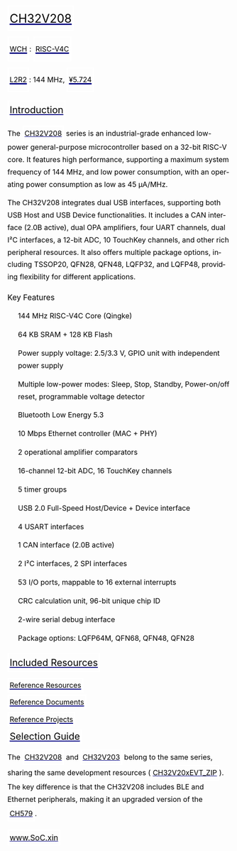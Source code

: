 <!DOCTYPE html>
<html>
<head>
	<meta http-equiv="content-type" content="text/html; charset=utf-8"/>
	<title></title>
	<meta name="generator" content="LibreOffice 24.8.7.2 (Windows)"/>
	<meta name="created" content="2025-05-24T18:46:01.494000000"/>
	<meta name="changed" content="2025-05-24T18:55:06.611000000"/>
	<style type="text/css">
		@page { size: 8.5in 11in; margin: 0.79in }
		p { line-height: 115%; margin-bottom: 0.1in; background: transparent }
		h1 { margin-bottom: 0.08in; background: transparent; page-break-after: avoid }
		h1.western { font-family: "Liberation Serif", serif; font-size: 24pt; font-weight: bold }
		h1.cjk { font-family: "NSimSun"; font-size: 24pt; font-weight: bold }
		h1.ctl { font-family: "Lucida Sans"; font-size: 24pt; font-weight: bold }
		h2 { margin-top: 0.14in; margin-bottom: 0.08in; background: transparent; page-break-after: avoid }
		h2.western { font-family: "Liberation Serif", serif; font-size: 18pt; font-weight: bold }
		h2.cjk { font-family: "NSimSun"; font-size: 18pt; font-weight: bold }
		h2.ctl { font-family: "Lucida Sans"; font-size: 18pt; font-weight: bold }
		h3 { margin-top: 0.1in; margin-bottom: 0.08in; background: transparent; page-break-after: avoid }
		h3.western { font-family: "Liberation Serif", serif; font-size: 14pt; font-weight: bold }
		h3.cjk { font-family: "NSimSun"; font-size: 14pt; font-weight: bold }
		h3.ctl { font-family: "Lucida Sans"; font-size: 14pt; font-weight: bold }
		a:link { color: #000080; text-decoration: underline }
		strong { font-weight: bold }
		a:visited { color: #800000; text-decoration: underline }
	</style>
</head>
<body lang="en-US" link="#000080" vlink="#800000" dir="ltr"><h1 class="western" style="line-height: 150%; orphans: 2; widows: 2; margin-top: 0in; margin-bottom: 0.14in">
<span style="display: inline-block; border-top: 1.50pt solid #ffffff; border-bottom: 1.50pt solid #ffffff; border-left: 2.25pt solid #ffffff; border-right: 2.25pt solid #ffffff; padding: 0.02in"><a href="https://doc.soc.xin/CH32V208" target="_blank"><span style="font-variant: normal"><font color="#000000"><span style="text-decoration: none"><font face="DeepSeek-CJK-patch, Inter, system-ui, apple-system, BlinkMacSystemFont, Segoe UI, Roboto, Noto Sans, Ubuntu, Cantarell, Helvetica Neue, Oxygen, Open Sans, sans-serif"><font size="5" style="font-size: 20pt"><span style="letter-spacing: normal"><span style="font-style: normal"><span style="font-weight: normal">CH32V208</span></span></span></font></font></span></font></span></a></span></h1>
<h1 class="western" style="line-height: 150%; orphans: 2; widows: 2; margin-top: 0in; margin-bottom: 0.14in">
<span style="display: inline-block; border-top: 1.50pt solid #ffffff; border-bottom: 1.50pt solid #ffffff; border-left: 2.25pt solid #ffffff; border-right: 2.25pt solid #ffffff; padding: 0.02in"><a href="http://www.wch.cn/" target="_blank"><span style="font-variant: normal"><font color="#000000"><span style="text-decoration: none"><font face="DeepSeek-CJK-patch, Inter, system-ui, apple-system, BlinkMacSystemFont, Segoe UI, Roboto, Noto Sans, Ubuntu, Cantarell, Helvetica Neue, Oxygen, Open Sans, sans-serif"><font size="3" style="font-size: 12pt"><span style="letter-spacing: normal"><span style="font-style: normal"><span style="font-weight: normal">WCH</span></span></span></font></font></span></font></span></a></span><span style="font-variant: normal"><font color="#000000"><font face="DeepSeek-CJK-patch, Inter, system-ui, apple-system, BlinkMacSystemFont, Segoe UI, Roboto, Noto Sans, Ubuntu, Cantarell, Helvetica Neue, Oxygen, Open Sans, sans-serif"><font size="3" style="font-size: 12pt"><span style="letter-spacing: normal"><span style="font-style: normal"><span style="font-weight: normal">:&nbsp;</span></span></span></font></font></font></span><span style="display: inline-block; border-top: 1.50pt solid #ffffff; border-bottom: 1.50pt solid #ffffff; border-left: 2.25pt solid #ffffff; border-right: 2.25pt solid #ffffff; padding: 0.02in"><a href="https://github.com/SoCXin/RISC-V" target="_blank"><span style="font-variant: normal"><font color="#000000"><span style="text-decoration: none"><font face="DeepSeek-CJK-patch, Inter, system-ui, apple-system, BlinkMacSystemFont, Segoe UI, Roboto, Noto Sans, Ubuntu, Cantarell, Helvetica Neue, Oxygen, Open Sans, sans-serif"><font size="3" style="font-size: 12pt"><span style="letter-spacing: normal"><span style="font-style: normal"><span style="font-weight: normal">RISC-V4C</span></span></span></font></font></span></font></span></a></span></h1>
<h1 class="western" style="line-height: 150%; orphans: 2; widows: 2; margin-top: 0in; margin-bottom: 0.14in">
<span style="display: inline-block; border-top: 1.50pt solid #ffffff; border-bottom: 1.50pt solid #ffffff; border-left: 2.25pt solid #ffffff; border-right: 2.25pt solid #ffffff; padding: 0.02in"><a href="https://github.com/SoCXin/Level" target="_blank"><span style="font-variant: normal"><font color="#000000"><span style="text-decoration: none"><font face="DeepSeek-CJK-patch, Inter, system-ui, apple-system, BlinkMacSystemFont, Segoe UI, Roboto, Noto Sans, Ubuntu, Cantarell, Helvetica Neue, Oxygen, Open Sans, sans-serif"><font size="3" style="font-size: 12pt"><span style="letter-spacing: normal"><span style="font-style: normal"><span style="font-weight: normal">L2R2</span></span></span></font></font></span></font></span></a></span><span style="font-variant: normal"><font color="#000000"><font face="DeepSeek-CJK-patch, Inter, system-ui, apple-system, BlinkMacSystemFont, Segoe UI, Roboto, Noto Sans, Ubuntu, Cantarell, Helvetica Neue, Oxygen, Open Sans, sans-serif"><font size="3" style="font-size: 12pt"><span style="letter-spacing: normal"><span style="font-style: normal"><span style="font-weight: normal">:
144 MHz,&nbsp;</span></span></span></font></font></font></span><span style="display: inline-block; border-top: 1.50pt solid #ffffff; border-bottom: 1.50pt solid #ffffff; border-left: 2.25pt solid #ffffff; border-right: 2.25pt solid #ffffff; padding: 0.02in"><a href="https://item.szlcsc.com/5860926.html" target="_blank"><span style="font-variant: normal"><font color="#000000"><span style="text-decoration: none"><font face="DeepSeek-CJK-patch, Inter, system-ui, apple-system, BlinkMacSystemFont, Segoe UI, Roboto, Noto Sans, Ubuntu, Cantarell, Helvetica Neue, Oxygen, Open Sans, sans-serif"><font size="3" style="font-size: 12pt"><span style="letter-spacing: normal"><span style="font-style: normal"><span style="font-weight: normal">¥5.724</span></span></span></font></font></span></font></span></a></span></h1>
<h2 class="western" style="line-height: 150%; orphans: 2; widows: 2; margin-top: 0.19in; margin-bottom: 0.14in">
<span style="display: inline-block; border-top: 1.50pt solid #ffffff; border-bottom: 1.50pt solid #ffffff; border-left: 2.25pt solid #ffffff; border-right: 2.25pt solid #ffffff; padding: 0.02in"><a href="https://github.com/SoCXin/CH32V208/wiki" target="_blank"><span style="font-variant: normal"><font color="#000000"><span style="text-decoration: none"><font face="DeepSeek-CJK-patch, Inter, system-ui, apple-system, BlinkMacSystemFont, Segoe UI, Roboto, Noto Sans, Ubuntu, Cantarell, Helvetica Neue, Oxygen, Open Sans, sans-serif"><font size="5" style="font-size: 16pt"><span style="letter-spacing: normal"><span style="font-style: normal"><span style="font-weight: normal">Introduction</span></span></span></font></font></span></font></span></a></span></h2>
<p style="line-height: 0.29in; orphans: 2; widows: 2; margin-top: 0.14in; margin-bottom: 0.14in">
<span style="font-variant: normal"><font color="#000000"><font face="DeepSeek-CJK-patch, Inter, system-ui, apple-system, BlinkMacSystemFont, Segoe UI, Roboto, Noto Sans, Ubuntu, Cantarell, Helvetica Neue, Oxygen, Open Sans, sans-serif"><font size="3" style="font-size: 12pt"><span style="letter-spacing: normal"><span style="font-style: normal"><span style="font-weight: normal">The&nbsp;</span></span></span></font></font></font></span><span style="display: inline-block; border-top: 1.50pt solid #ffffff; border-bottom: 1.50pt solid #ffffff; border-left: 2.25pt solid #ffffff; border-right: 2.25pt solid #ffffff; padding: 0.02in"><a href="https://www.wch.cn/products/CH32V208.html" target="_blank"><span style="font-variant: normal"><font color="#000000"><span style="text-decoration: none"><font face="DeepSeek-CJK-patch, Inter, system-ui, apple-system, BlinkMacSystemFont, Segoe UI, Roboto, Noto Sans, Ubuntu, Cantarell, Helvetica Neue, Oxygen, Open Sans, sans-serif"><font size="3" style="font-size: 12pt"><span style="letter-spacing: normal"><span style="font-style: normal"><span style="font-weight: normal">CH32V208</span></span></span></font></font></span></font></span></a></span><span style="font-variant: normal"><font color="#000000"><font face="DeepSeek-CJK-patch, Inter, system-ui, apple-system, BlinkMacSystemFont, Segoe UI, Roboto, Noto Sans, Ubuntu, Cantarell, Helvetica Neue, Oxygen, Open Sans, sans-serif"><font size="3" style="font-size: 12pt"><span style="letter-spacing: normal"><span style="font-style: normal"><span style="font-weight: normal">&nbsp;series
is an industrial-grade enhanced low-power general-purpose
microcontroller based on a 32-bit RISC-V core. It features high
performance, supporting a maximum system frequency of 144 MHz, and
low power consumption, with an operating power consumption as low as
45 µA/MHz.</span></span></span></font></font></font></span></p>
<p style="font-variant: normal; letter-spacing: normal; font-style: normal; font-weight: normal; line-height: 0.29in; orphans: 2; widows: 2; margin-top: 0.14in; margin-bottom: 0.14in">
<font color="#000000"><font face="DeepSeek-CJK-patch, Inter, system-ui, apple-system, BlinkMacSystemFont, Segoe UI, Roboto, Noto Sans, Ubuntu, Cantarell, Helvetica Neue, Oxygen, Open Sans, sans-serif"><font size="3" style="font-size: 12pt">The
CH32V208 integrates dual USB interfaces, supporting both USB Host and
USB Device functionalities. It includes a CAN interface (2.0B
active), dual OPA amplifiers, four UART channels, dual I²C
interfaces, a 12-bit ADC, 10 TouchKey channels, and other rich
peripheral resources. It also offers multiple package options,
including TSSOP20, QFN28, QFN48, LQFP32, and LQFP48, providing
flexibility for different applications.</font></font></font></p>
<h3 class="western" style="font-variant: normal; letter-spacing: normal; font-style: normal; font-weight: normal; line-height: 150%; orphans: 2; widows: 2; margin-top: 0.19in; margin-bottom: 0.14in">
<font color="#000000"><font face="DeepSeek-CJK-patch, Inter, system-ui, apple-system, BlinkMacSystemFont, Segoe UI, Roboto, Noto Sans, Ubuntu, Cantarell, Helvetica Neue, Oxygen, Open Sans, sans-serif"><font size="4" style="font-size: 13pt">Key
Features</font></font></font></h3>
<ul>
	<li style="display: block"><p style="line-height: 0.29in; orphans: 2; widows: 2; margin-bottom: 0in; border: none; padding: 0in">
	<strong><span style="font-variant: normal"><font color="#000000"><font face="DeepSeek-CJK-patch, Inter, system-ui, apple-system, BlinkMacSystemFont, Segoe UI, Roboto, Noto Sans, Ubuntu, Cantarell, Helvetica Neue, Oxygen, Open Sans, sans-serif"><font size="3" style="font-size: 12pt"><span style="letter-spacing: normal"><span style="font-style: normal"><span style="font-weight: normal">144
	MHz RISC-V4C Core (Qingke)</span></span></span></font></font></font></span></strong></p>
	<p style="line-height: 0.29in; orphans: 2; widows: 2; margin-bottom: 0in; border: none; padding: 0in">
	<strong><span style="font-variant: normal"><font color="#000000"><font face="DeepSeek-CJK-patch, Inter, system-ui, apple-system, BlinkMacSystemFont, Segoe UI, Roboto, Noto Sans, Ubuntu, Cantarell, Helvetica Neue, Oxygen, Open Sans, sans-serif"><font size="3" style="font-size: 12pt"><span style="letter-spacing: normal"><span style="font-style: normal"><span style="font-weight: normal">64
	KB SRAM + 128 KB Flash</span></span></span></font></font></font></span></strong></p>
	<p style="line-height: 0.29in; orphans: 2; widows: 2; margin-bottom: 0in; border: none; padding: 0in">
	<strong><span style="font-variant: normal"><font color="#000000"><font face="DeepSeek-CJK-patch, Inter, system-ui, apple-system, BlinkMacSystemFont, Segoe UI, Roboto, Noto Sans, Ubuntu, Cantarell, Helvetica Neue, Oxygen, Open Sans, sans-serif"><font size="3" style="font-size: 12pt"><span style="letter-spacing: normal"><span style="font-style: normal"><span style="font-weight: normal">Power
	supply voltage</span></span></span></font></font></font></span></strong><span style="font-variant: normal"><font color="#000000"><font face="DeepSeek-CJK-patch, Inter, system-ui, apple-system, BlinkMacSystemFont, Segoe UI, Roboto, Noto Sans, Ubuntu, Cantarell, Helvetica Neue, Oxygen, Open Sans, sans-serif"><font size="3" style="font-size: 12pt"><span style="letter-spacing: normal"><span style="font-style: normal"><span style="font-weight: normal">:
	2.5/3.3 V, GPIO unit with independent power supply</span></span></span></font></font></font></span></p>
	<p style="line-height: 0.29in; orphans: 2; widows: 2; margin-bottom: 0in; border: none; padding: 0in">
	<strong><span style="font-variant: normal"><font color="#000000"><font face="DeepSeek-CJK-patch, Inter, system-ui, apple-system, BlinkMacSystemFont, Segoe UI, Roboto, Noto Sans, Ubuntu, Cantarell, Helvetica Neue, Oxygen, Open Sans, sans-serif"><font size="3" style="font-size: 12pt"><span style="letter-spacing: normal"><span style="font-style: normal"><span style="font-weight: normal">Multiple
	low-power modes</span></span></span></font></font></font></span></strong><span style="font-variant: normal"><font color="#000000"><font face="DeepSeek-CJK-patch, Inter, system-ui, apple-system, BlinkMacSystemFont, Segoe UI, Roboto, Noto Sans, Ubuntu, Cantarell, Helvetica Neue, Oxygen, Open Sans, sans-serif"><font size="3" style="font-size: 12pt"><span style="letter-spacing: normal"><span style="font-style: normal"><span style="font-weight: normal">:
	Sleep, Stop, Standby, Power-on/off reset, programmable voltage
	detector</span></span></span></font></font></font></span></p>
	<p style="line-height: 0.29in; orphans: 2; widows: 2; margin-bottom: 0in; border: none; padding: 0in">
	<strong><span style="font-variant: normal"><font color="#000000"><font face="DeepSeek-CJK-patch, Inter, system-ui, apple-system, BlinkMacSystemFont, Segoe UI, Roboto, Noto Sans, Ubuntu, Cantarell, Helvetica Neue, Oxygen, Open Sans, sans-serif"><font size="3" style="font-size: 12pt"><span style="letter-spacing: normal"><span style="font-style: normal"><span style="font-weight: normal">Bluetooth
	Low Energy 5.3</span></span></span></font></font></font></span></strong></p>
	<p style="line-height: 0.29in; orphans: 2; widows: 2; margin-bottom: 0in; border: none; padding: 0in">
	<strong><span style="font-variant: normal"><font color="#000000"><font face="DeepSeek-CJK-patch, Inter, system-ui, apple-system, BlinkMacSystemFont, Segoe UI, Roboto, Noto Sans, Ubuntu, Cantarell, Helvetica Neue, Oxygen, Open Sans, sans-serif"><font size="3" style="font-size: 12pt"><span style="letter-spacing: normal"><span style="font-style: normal"><span style="font-weight: normal">10
	Mbps Ethernet controller (MAC + PHY)</span></span></span></font></font></font></span></strong></p>
	<p style="line-height: 0.29in; orphans: 2; widows: 2; margin-bottom: 0in; border: none; padding: 0in">
	<strong><span style="font-variant: normal"><font color="#000000"><font face="DeepSeek-CJK-patch, Inter, system-ui, apple-system, BlinkMacSystemFont, Segoe UI, Roboto, Noto Sans, Ubuntu, Cantarell, Helvetica Neue, Oxygen, Open Sans, sans-serif"><font size="3" style="font-size: 12pt"><span style="letter-spacing: normal"><span style="font-style: normal"><span style="font-weight: normal">2
	operational amplifier comparators</span></span></span></font></font></font></span></strong></p>
	<p style="line-height: 0.29in; orphans: 2; widows: 2; margin-bottom: 0in; border: none; padding: 0in">
	<strong><span style="font-variant: normal"><font color="#000000"><font face="DeepSeek-CJK-patch, Inter, system-ui, apple-system, BlinkMacSystemFont, Segoe UI, Roboto, Noto Sans, Ubuntu, Cantarell, Helvetica Neue, Oxygen, Open Sans, sans-serif"><font size="3" style="font-size: 12pt"><span style="letter-spacing: normal"><span style="font-style: normal"><span style="font-weight: normal">16-channel
	12-bit ADC, 16 TouchKey channels</span></span></span></font></font></font></span></strong></p>
	<p style="line-height: 0.29in; orphans: 2; widows: 2; margin-bottom: 0in; border: none; padding: 0in">
	<strong><span style="font-variant: normal"><font color="#000000"><font face="DeepSeek-CJK-patch, Inter, system-ui, apple-system, BlinkMacSystemFont, Segoe UI, Roboto, Noto Sans, Ubuntu, Cantarell, Helvetica Neue, Oxygen, Open Sans, sans-serif"><font size="3" style="font-size: 12pt"><span style="letter-spacing: normal"><span style="font-style: normal"><span style="font-weight: normal">5
	timer groups</span></span></span></font></font></font></span></strong></p>
	<p style="line-height: 0.29in; orphans: 2; widows: 2; margin-bottom: 0in; border: none; padding: 0in">
	<strong><span style="font-variant: normal"><font color="#000000"><font face="DeepSeek-CJK-patch, Inter, system-ui, apple-system, BlinkMacSystemFont, Segoe UI, Roboto, Noto Sans, Ubuntu, Cantarell, Helvetica Neue, Oxygen, Open Sans, sans-serif"><font size="3" style="font-size: 12pt"><span style="letter-spacing: normal"><span style="font-style: normal"><span style="font-weight: normal">USB
	2.0 Full-Speed Host/Device + Device interface</span></span></span></font></font></font></span></strong></p>
	<p style="line-height: 0.29in; orphans: 2; widows: 2; margin-bottom: 0in; border: none; padding: 0in">
	<strong><span style="font-variant: normal"><font color="#000000"><font face="DeepSeek-CJK-patch, Inter, system-ui, apple-system, BlinkMacSystemFont, Segoe UI, Roboto, Noto Sans, Ubuntu, Cantarell, Helvetica Neue, Oxygen, Open Sans, sans-serif"><font size="3" style="font-size: 12pt"><span style="letter-spacing: normal"><span style="font-style: normal"><span style="font-weight: normal">4
	USART interfaces</span></span></span></font></font></font></span></strong></p>
	<p style="line-height: 0.29in; orphans: 2; widows: 2; margin-bottom: 0in; border: none; padding: 0in">
	<strong><span style="font-variant: normal"><font color="#000000"><font face="DeepSeek-CJK-patch, Inter, system-ui, apple-system, BlinkMacSystemFont, Segoe UI, Roboto, Noto Sans, Ubuntu, Cantarell, Helvetica Neue, Oxygen, Open Sans, sans-serif"><font size="3" style="font-size: 12pt"><span style="letter-spacing: normal"><span style="font-style: normal"><span style="font-weight: normal">1
	CAN interface (2.0B active)</span></span></span></font></font></font></span></strong></p>
	<p style="line-height: 0.29in; orphans: 2; widows: 2; margin-bottom: 0in; border: none; padding: 0in">
	<strong><span style="font-variant: normal"><font color="#000000"><font face="DeepSeek-CJK-patch, Inter, system-ui, apple-system, BlinkMacSystemFont, Segoe UI, Roboto, Noto Sans, Ubuntu, Cantarell, Helvetica Neue, Oxygen, Open Sans, sans-serif"><font size="3" style="font-size: 12pt"><span style="letter-spacing: normal"><span style="font-style: normal"><span style="font-weight: normal">2
	I²C interfaces, 2 SPI interfaces</span></span></span></font></font></font></span></strong></p>
	<p style="line-height: 0.29in; orphans: 2; widows: 2; margin-bottom: 0in; border: none; padding: 0in">
	<strong><span style="font-variant: normal"><font color="#000000"><font face="DeepSeek-CJK-patch, Inter, system-ui, apple-system, BlinkMacSystemFont, Segoe UI, Roboto, Noto Sans, Ubuntu, Cantarell, Helvetica Neue, Oxygen, Open Sans, sans-serif"><font size="3" style="font-size: 12pt"><span style="letter-spacing: normal"><span style="font-style: normal"><span style="font-weight: normal">53
	I/O ports, mappable to 16 external interrupts</span></span></span></font></font></font></span></strong></p>
	<p style="line-height: 0.29in; orphans: 2; widows: 2; margin-bottom: 0in; border: none; padding: 0in">
	<strong><span style="font-variant: normal"><font color="#000000"><font face="DeepSeek-CJK-patch, Inter, system-ui, apple-system, BlinkMacSystemFont, Segoe UI, Roboto, Noto Sans, Ubuntu, Cantarell, Helvetica Neue, Oxygen, Open Sans, sans-serif"><font size="3" style="font-size: 12pt"><span style="letter-spacing: normal"><span style="font-style: normal"><span style="font-weight: normal">CRC
	calculation unit, 96-bit unique chip ID</span></span></span></font></font></font></span></strong></p>
	<p style="line-height: 0.29in; orphans: 2; widows: 2; margin-bottom: 0in; border: none; padding: 0in">
	<strong><span style="font-variant: normal"><font color="#000000"><font face="DeepSeek-CJK-patch, Inter, system-ui, apple-system, BlinkMacSystemFont, Segoe UI, Roboto, Noto Sans, Ubuntu, Cantarell, Helvetica Neue, Oxygen, Open Sans, sans-serif"><font size="3" style="font-size: 12pt"><span style="letter-spacing: normal"><span style="font-style: normal"><span style="font-weight: normal">2-wire
	serial debug interface</span></span></span></font></font></font></span></strong></p>
	<p style="line-height: 0.29in; orphans: 2; widows: 2; margin-bottom: 0in; border: none; padding: 0in">
	<strong><span style="font-variant: normal"><font color="#000000"><font face="DeepSeek-CJK-patch, Inter, system-ui, apple-system, BlinkMacSystemFont, Segoe UI, Roboto, Noto Sans, Ubuntu, Cantarell, Helvetica Neue, Oxygen, Open Sans, sans-serif"><font size="3" style="font-size: 12pt"><span style="letter-spacing: normal"><span style="font-style: normal"><span style="font-weight: normal">Package
	options</span></span></span></font></font></font></span></strong><span style="font-variant: normal"><font color="#000000"><font face="DeepSeek-CJK-patch, Inter, system-ui, apple-system, BlinkMacSystemFont, Segoe UI, Roboto, Noto Sans, Ubuntu, Cantarell, Helvetica Neue, Oxygen, Open Sans, sans-serif"><font size="3" style="font-size: 12pt"><span style="letter-spacing: normal"><span style="font-style: normal"><span style="font-weight: normal">:
	LQFP64M, QFN68, QFN48, QFN28</span></span></span></font></font></font></span></p></li>
</ul>
<h2 class="western" style="line-height: 150%; orphans: 2; widows: 2; margin-top: 0.19in; margin-bottom: 0.14in">
<span style="display: inline-block; border-top: 1.50pt solid #ffffff; border-bottom: 1.50pt solid #ffffff; border-left: 2.25pt solid #ffffff; border-right: 2.25pt solid #ffffff; padding: 0.02in"><a href="https://github.com/SoCXin/CH32V208" target="_blank"><span style="font-variant: normal"><font color="#000000"><span style="text-decoration: none"><font face="DeepSeek-CJK-patch, Inter, system-ui, apple-system, BlinkMacSystemFont, Segoe UI, Roboto, Noto Sans, Ubuntu, Cantarell, Helvetica Neue, Oxygen, Open Sans, sans-serif"><font size="5" style="font-size: 16pt"><span style="letter-spacing: normal"><span style="font-style: normal"><span style="font-weight: normal">Included
Resources</span></span></span></font></font></span></font></span></a></span></h2>
<h2 class="western" style="line-height: 100%; orphans: 2; widows: 2; margin-top: 0in; margin-bottom: 0in">
<span style="display: inline-block; border-top: 1.50pt solid #ffffff; border-bottom: 1.50pt solid #ffffff; border-left: 2.25pt solid #ffffff; border-right: 2.25pt solid #ffffff; padding: 0.02in"><a href="https://src/" target="_blank"><span style="font-variant: normal"><font color="#000000"><span style="text-decoration: none"><font face="DeepSeek-CJK-patch, Inter, system-ui, apple-system, BlinkMacSystemFont, Segoe UI, Roboto, Noto Sans, Ubuntu, Cantarell, Helvetica Neue, Oxygen, Open Sans, sans-serif"><font size="3" style="font-size: 12pt"><span style="letter-spacing: normal"><span style="font-style: normal"><span style="font-weight: normal">Reference
Resources</span></span></span></font></font></span></font></span></a></span></h2>
<h2 class="western" style="line-height: 100%; orphans: 2; widows: 2; margin-top: 0.07in; margin-bottom: 0.02in">
<span style="display: inline-block; border-top: 1.50pt solid #ffffff; border-bottom: 1.50pt solid #ffffff; border-left: 2.25pt solid #ffffff; border-right: 2.25pt solid #ffffff; padding: 0.02in"><a href="https://docs/" target="_blank"><span style="font-variant: normal"><font color="#000000"><span style="text-decoration: none"><font face="DeepSeek-CJK-patch, Inter, system-ui, apple-system, BlinkMacSystemFont, Segoe UI, Roboto, Noto Sans, Ubuntu, Cantarell, Helvetica Neue, Oxygen, Open Sans, sans-serif"><font size="3" style="font-size: 12pt"><span style="letter-spacing: normal"><span style="font-style: normal"><span style="font-weight: normal">Reference
Documents</span></span></span></font></font></span></font></span></a></span></h2>
<h2 class="western" style="line-height: 100%; orphans: 2; widows: 2; margin-top: 0.07in; margin-bottom: 0.02in">
<span style="display: inline-block; border-top: 1.50pt solid #ffffff; border-bottom: 1.50pt solid #ffffff; border-left: 2.25pt solid #ffffff; border-right: 2.25pt solid #ffffff; padding: 0.02in"><a href="https://project/" target="_blank"><span style="font-variant: normal"><font color="#000000"><span style="text-decoration: none"><font face="DeepSeek-CJK-patch, Inter, system-ui, apple-system, BlinkMacSystemFont, Segoe UI, Roboto, Noto Sans, Ubuntu, Cantarell, Helvetica Neue, Oxygen, Open Sans, sans-serif"><font size="3" style="font-size: 12pt"><span style="letter-spacing: normal"><span style="font-style: normal"><span style="font-weight: normal">Reference
Projects</span></span></span></font></font></span></font></span></a></span></h2>
<h2 class="western" style="line-height: 100%; orphans: 2; widows: 2; margin-top: 0.07in; margin-bottom: 0.02in">
<span style="display: inline-block; border-top: 1.50pt solid #ffffff; border-bottom: 1.50pt solid #ffffff; border-left: 2.25pt solid #ffffff; border-right: 2.25pt solid #ffffff; padding: 0.02in"><a href="https://github.com/SoCXin" target="_blank"><span style="font-variant: normal"><font color="#000000"><span style="text-decoration: none"><font face="DeepSeek-CJK-patch, Inter, system-ui, apple-system, BlinkMacSystemFont, Segoe UI, Roboto, Noto Sans, Ubuntu, Cantarell, Helvetica Neue, Oxygen, Open Sans, sans-serif"><font size="5" style="font-size: 16pt"><span style="letter-spacing: normal"><span style="font-style: normal"><span style="font-weight: normal">Selection
Guide</span></span></span></font></font></span></font></span></a></span></h2>
<p style="line-height: 0.29in; orphans: 2; widows: 2; margin-top: 0.14in; margin-bottom: 0.14in">
<span style="font-variant: normal"><font color="#000000"><font face="DeepSeek-CJK-patch, Inter, system-ui, apple-system, BlinkMacSystemFont, Segoe UI, Roboto, Noto Sans, Ubuntu, Cantarell, Helvetica Neue, Oxygen, Open Sans, sans-serif"><font size="3" style="font-size: 12pt"><span style="letter-spacing: normal"><span style="font-style: normal"><span style="font-weight: normal">The&nbsp;</span></span></span></font></font></font></span><span style="display: inline-block; border-top: 1.50pt solid #ffffff; border-bottom: 1.50pt solid #ffffff; border-left: 2.25pt solid #ffffff; border-right: 2.25pt solid #ffffff; padding: 0.02in"><a href="https://item.szlcsc.com/5860926.html" target="_blank"><span style="font-variant: normal"><font color="#000000"><span style="text-decoration: none"><font face="DeepSeek-CJK-patch, Inter, system-ui, apple-system, BlinkMacSystemFont, Segoe UI, Roboto, Noto Sans, Ubuntu, Cantarell, Helvetica Neue, Oxygen, Open Sans, sans-serif"><font size="3" style="font-size: 12pt"><span style="letter-spacing: normal"><span style="font-style: normal"><span style="font-weight: normal">CH32V208</span></span></span></font></font></span></font></span></a></span><span style="font-variant: normal"><font color="#000000"><font face="DeepSeek-CJK-patch, Inter, system-ui, apple-system, BlinkMacSystemFont, Segoe UI, Roboto, Noto Sans, Ubuntu, Cantarell, Helvetica Neue, Oxygen, Open Sans, sans-serif"><font size="3" style="font-size: 12pt"><span style="letter-spacing: normal"><span style="font-style: normal"><span style="font-weight: normal">&nbsp;and&nbsp;</span></span></span></font></font></font></span><span style="display: inline-block; border-top: 1.50pt solid #ffffff; border-bottom: 1.50pt solid #ffffff; border-left: 2.25pt solid #ffffff; border-right: 2.25pt solid #ffffff; padding: 0.02in"><a href="https://github.com/SoCXin/CH32V203" target="_blank"><span style="font-variant: normal"><font color="#000000"><span style="text-decoration: none"><font face="DeepSeek-CJK-patch, Inter, system-ui, apple-system, BlinkMacSystemFont, Segoe UI, Roboto, Noto Sans, Ubuntu, Cantarell, Helvetica Neue, Oxygen, Open Sans, sans-serif"><font size="3" style="font-size: 12pt"><span style="letter-spacing: normal"><span style="font-style: normal"><span style="font-weight: normal">CH32V203</span></span></span></font></font></span></font></span></a></span><span style="font-variant: normal"><font color="#000000"><font face="DeepSeek-CJK-patch, Inter, system-ui, apple-system, BlinkMacSystemFont, Segoe UI, Roboto, Noto Sans, Ubuntu, Cantarell, Helvetica Neue, Oxygen, Open Sans, sans-serif"><font size="3" style="font-size: 12pt"><span style="letter-spacing: normal"><span style="font-style: normal"><span style="font-weight: normal">&nbsp;belong
to the same series, sharing the same development resources
(</span></span></span></font></font></font></span><span style="display: inline-block; border-top: 1.50pt solid #ffffff; border-bottom: 1.50pt solid #ffffff; border-left: 2.25pt solid #ffffff; border-right: 2.25pt solid #ffffff; padding: 0.02in"><a href="https://www.wch.cn/downloads/CH32V20xEVT_ZIP.html" target="_blank"><span style="font-variant: normal"><font color="#000000"><span style="text-decoration: none"><font face="DeepSeek-CJK-patch, Inter, system-ui, apple-system, BlinkMacSystemFont, Segoe UI, Roboto, Noto Sans, Ubuntu, Cantarell, Helvetica Neue, Oxygen, Open Sans, sans-serif"><font size="3" style="font-size: 12pt"><span style="letter-spacing: normal"><span style="font-style: normal"><span style="font-weight: normal">CH32V20xEVT_ZIP</span></span></span></font></font></span></font></span></a></span><span style="font-variant: normal"><font color="#000000"><font face="DeepSeek-CJK-patch, Inter, system-ui, apple-system, BlinkMacSystemFont, Segoe UI, Roboto, Noto Sans, Ubuntu, Cantarell, Helvetica Neue, Oxygen, Open Sans, sans-serif"><font size="3" style="font-size: 12pt"><span style="letter-spacing: normal"><span style="font-style: normal"><span style="font-weight: normal">).
The key difference is that the CH32V208 includes BLE and Ethernet
peripherals, making it an upgraded version of the&nbsp;</span></span></span></font></font></font></span><span style="display: inline-block; border-top: 1.50pt solid #ffffff; border-bottom: 1.50pt solid #ffffff; border-left: 2.25pt solid #ffffff; border-right: 2.25pt solid #ffffff; padding: 0.02in"><a href="https://github.com/SoCXin/CH579" target="_blank"><span style="font-variant: normal"><font color="#000000"><span style="text-decoration: none"><font face="DeepSeek-CJK-patch, Inter, system-ui, apple-system, BlinkMacSystemFont, Segoe UI, Roboto, Noto Sans, Ubuntu, Cantarell, Helvetica Neue, Oxygen, Open Sans, sans-serif"><font size="3" style="font-size: 12pt"><span style="letter-spacing: normal"><span style="font-style: normal"><span style="font-weight: normal">CH579</span></span></span></font></font></span></font></span></a></span><span style="font-variant: normal"><font color="#000000"><font face="DeepSeek-CJK-patch, Inter, system-ui, apple-system, BlinkMacSystemFont, Segoe UI, Roboto, Noto Sans, Ubuntu, Cantarell, Helvetica Neue, Oxygen, Open Sans, sans-serif"><font size="3" style="font-size: 12pt"><span style="letter-spacing: normal"><span style="font-style: normal"><span style="font-weight: normal">.</span></span></span></font></font></font></span></p>
<h3 class="western" style="line-height: 150%; orphans: 2; widows: 2; margin-top: 0.19in; margin-bottom: 0in">
<span style="display: inline-block; border-top: 1.50pt solid #ffffff; border-bottom: 1.50pt solid #ffffff; border-left: 2.25pt solid #ffffff; border-right: 2.25pt solid #ffffff; padding: 0.02in"><a href="http://www.soc.xin/" target="_blank"><span style="font-variant: normal"><font color="#000000"><span style="text-decoration: none"><font face="DeepSeek-CJK-patch, Inter, system-ui, apple-system, BlinkMacSystemFont, Segoe UI, Roboto, Noto Sans, Ubuntu, Cantarell, Helvetica Neue, Oxygen, Open Sans, sans-serif"><font size="4" style="font-size: 13pt"><span style="letter-spacing: normal"><span style="font-style: normal"><span style="font-weight: normal">www.SoC.xin</span></span></span></font></font></span></font></span></a></span></h3>
<p style="line-height: 100%; margin-bottom: 0in"><br/>

</p>
</body>
</html>